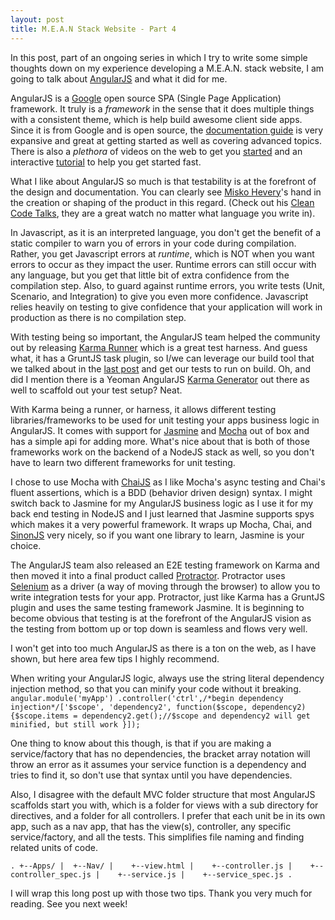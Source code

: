 ```yaml
---
layout: post
title: M.E.A.N Stack Website - Part 4
---
```


In this post, part of an ongoing series in which I try to write some simple thoughts down on my experience developing a M.E.A.N. stack website, I am going to talk about [AngularJS](https://angularjs.org) and what it did for me.

AngularJS is a [Google](http://www.nasdaq.com/symbol/goog) open source SPA (Single Page Application) framework. It truly is a *framework* in the sense that it does multiple things with a consistent theme, which is help build awesome client side apps. Since it is from Google and is open source, the [documentation guide](https://docs.angularjs.org/guide) is very expansive and great at getting started as well as covering advanced topics. There is also a *plethora* of videos on the web to get you [started](https://www.youtube.com/user/ngconfvideos?feature=watch) and an interactive [tutorial](https://docs.angularjs.org/tutorial) to help you get started fast.

What I like about AngularJS so much is that testability is at the forefront of the design and documentation. You can clearly see [Misko Hevery](http://misko.hevery.com)'s hand in the creation or shaping of the product in this regard. (Check out his [Clean Code Talks](http://bit.ly/1zz7Lic), they are a great watch no matter what language you write in). 

In Javascript, as it is an interpreted language, you don't get the benefit of a static compiler to warn you of errors in your code during compilation. Rather, you get Javascript errors at *runtime*, which is NOT when you want errors to occur as they impact the user. Runtime errors can still occur with any language, but you get that little bit of extra confidence from the compilation step. Also, to guard against runtime errors, you write tests (Unit, Scenario, and Integration) to give you even more confidence.  Javascript relies heavily on testing to give confidence that your application will work in production as there is no compilation step.

With testing being so important, the AngularJS team helped the community out by releasing [Karma Runner](http://karma-runner.github.io/0.12/intro/how-it-works.html) which is a great test harness. And guess what, it has a GruntJS task plugin, so I/we can leverage our build tool that we talked about in the [last post](http://justintullgren.com/m-e-a-n-stack-website-part-3/) and get our tests to run on build. Oh, and did I mention there is a Yeoman AngularJS [Karma Generator](https://github.com/yeoman/generator-karma) out there as well to scaffold out your test setup? Neat.

With Karma being a runner, or harness, it allows different testing libraries/frameworks to be used for unit testing your apps business logic in AngularJS. It comes with support for [Jasmine](http://jasmine.github.io) and [Mocha](http://visionmedia.github.io/mocha/) out of box and has a simple api for adding more. What's nice about that is both of those frameworks work on the backend of a NodeJS stack as well, so you don't have to learn two different frameworks for unit testing.

I chose to use Mocha with [ChaiJS](http://chaijs.com) as I like Mocha's async testing and Chai's fluent assertions, which is a BDD (behavior driven design) syntax. I might switch back to Jasmine for my AngularJS business logic as I use it for my back end testing in NodeJS and I just learned that Jasmine supports spys which makes it a very powerful framework. It wraps up Mocha, Chai, and [SinonJS](http://sinonjs.org) very nicely, so if you want one library to learn, Jasmine is your choice.

The AngularJS team also released an E2E testing framework on Karma and then moved it into a final product called [Protractor](https://github.com/angular/protractor). Protractor uses [Selenium](https://code.google.com/p/selenium/) as a driver (a way of moving through the browser) to allow you to write integration tests for your app. Protractor, just like Karma has a GruntJS plugin and uses the same testing framework Jasmine. It is beginning to become obvious that testing is at the forefront of the AngularJS vision as the testing from bottom up or top down is seamless and flows very well.

I won't get into too much AngularJS as there is a ton on the web, as I have shown, but here area few tips I highly recommend. 

When writing your AngularJS logic, always use the string literal dependency injection method, so that you can minify your code without it breaking.
`angular.module('myApp')
  .controller('ctrl',/*begin dependency injection*/['$scope', 'dependency2', function($scope, dependency2){$scope.items = dependency2.get();//$scope and dependency2 will get minified, but still work
  }]);`

One thing to know about this though, is that if you are making a service/factory that has no dependencies, the bracket array notation will throw an error as it assumes your service function is a dependency and tries to find it, so don't use that syntax until you have dependencies.

Also, I disagree with the default MVC folder structure that most AngularJS scaffolds start you with, which is a folder for views with a sub directory for directives, and a folder for all controllers. I prefer that each unit be in its own app, such as a nav app, that has the view(s), controller, any specific service/factory, and all the tests.  This simplifies file naming and finding related units of code.

`
.
+--Apps/
|  +--Nav/
|    +--view.html
|    +--controller.js
|    +--controller_spec.js
|    +--service.js
|    +--service_spec.js
.
`


I will wrap this long post up with those two tips. Thank you very much for reading.  See you next week!
